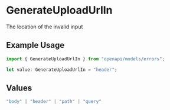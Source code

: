 # GenerateUploadUrlIn

The location of the invalid input

## Example Usage

```typescript
import { GenerateUploadUrlIn } from "openapi/models/errors";

let value: GenerateUploadUrlIn = "header";
```

## Values

```typescript
"body" | "header" | "path" | "query"
```